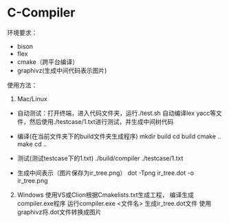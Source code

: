 # C-Compiler
环境要求：
- bison
- flex
- cmake（跨平台编译）
- graphivz(生成中间代码表示图片)


使用方法：
1. Mac/Linux
- 自动测试：打开终端，进入代码文件夹，运行./test.sh
   自动编译lex yacc等文件，然后使用./testcase/1.txt进行测试，并生成中间树代码

- 编译(在当前文件夹下的build文件夹生成程序)
    mkdir build
    cd build
    cmake ..
    make
    cd ..

- 测试(测试testcase下的1.txt)
    ./build/compiler ./testcase/1.txt

- 生成中间表示（图片保存为ir_tree.png）
    dot -Tpng ir_tree.dot -o ir_tree.png


2. Windows
使用VS或Clion根据Cmakelists.txt生成工程， 编译生成compiler.exe程序
运行compiler.exe <文件名>
生成ir_tree.dot文件
使用graphivz将.dot文件转换成图片

